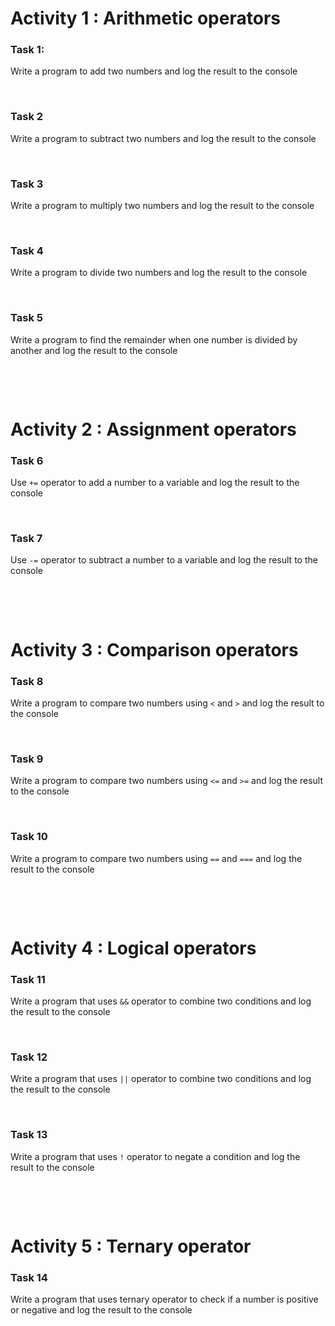 # Activity 1 : Arithmetic operators

### Task 1:

Write a program to add two numbers and log the result to the console

&nbsp;

### Task 2

Write a program to subtract two numbers and log the result to the console

&nbsp;

### Task 3

Write a program to multiply two numbers and log the result to the console

&nbsp;

### Task 4

Write a program to divide two numbers and log the result to the console

&nbsp;

### Task 5

Write a program to find the remainder when one number is divided by another and log the result to the console

&nbsp;

&nbsp;

# Activity 2 : Assignment operators

### Task 6

Use `+=` operator to add a number to a variable and log the result to the console

&nbsp;

### Task 7

Use `-=` operator to subtract a number to a variable and log the result to the console

&nbsp;

&nbsp;

# Activity 3 : Comparison operators

### Task 8

Write a program to compare two numbers using `<` and `>` and log the result to the console

&nbsp;

### Task 9

Write a program to compare two numbers using `<=` and `>=` and log the result to the console

&nbsp;

### Task 10

Write a program to compare two numbers using `==` and `===` and log the result to the console

&nbsp;

&nbsp;

# Activity 4 : Logical operators

### Task 11

Write a program that uses `&&` operator to combine two conditions and log the result to the console

&nbsp;

### Task 12

Write a program that uses `||` operator to combine two conditions and log the result to the console

&nbsp;

### Task 13

Write a program that uses `!` operator to negate a condition and log the result to the console

&nbsp;

&nbsp;

# Activity 5 : Ternary operator

### Task 14

Write a program that uses ternary operator to check if a number is positive or negative and log the result to the console

&nbsp;
